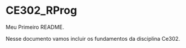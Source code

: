 # CE302_RProg

Meu Primeiro README.

Nesse documento vamos incluir os fundamentos da disciplina Ce302.